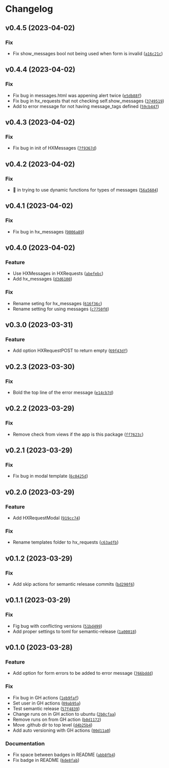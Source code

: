 # Changelog

<!--next-version-placeholder-->

## v0.4.5 (2023-04-02)
### Fix
* Fix show_messages bool not being used when form is invalid ([`a16c21c`](https://github.com/yaakovLowenstein/hx-requests/commit/a16c21c96dbf2c74d8df93320c6a7d3e4c1f509c))

## v0.4.4 (2023-04-02)
### Fix
* Fix bug in messages.html was appening alert twice ([`e5db88f`](https://github.com/yaakovLowenstein/hx-requests/commit/e5db88f493b133471bf2cbce0210e73d1e74a614))
* Fix bug in hx_requests that not checking self.show_messages ([`3749519`](https://github.com/yaakovLowenstein/hx-requests/commit/37495191d3c52b634cb0c2e8b7295edb4fb7facc))
* Add to error message for not having message_tags defined ([`59cb447`](https://github.com/yaakovLowenstein/hx-requests/commit/59cb447f6307ff32a7e783a012b6783fe2a127fa))

## v0.4.3 (2023-04-02)
### Fix
* Fix bug in init of HXMessages ([`7f9367d`](https://github.com/yaakovLowenstein/hx-requests/commit/7f9367da9c093ca220f956b52ed3d1ee33997095))

## v0.4.2 (2023-04-02)
### Fix
* 🐛 in trying to use dynamic functions for types of messages ([`56a5604`](https://github.com/yaakovLowenstein/hx-requests/commit/56a5604ca5f35d8459717970096193e321bfab84))

## v0.4.1 (2023-04-02)
### Fix
* Fix bug in hx_messages ([`9006a89`](https://github.com/yaakovLowenstein/hx-requests/commit/9006a89c08782be0c5439d709007ba78a6c9f338))

## v0.4.0 (2023-04-02)
### Feature
* Use HXMessages in HXRequests ([`abefebc`](https://github.com/yaakovLowenstein/hx-requests/commit/abefebc288889fda550b047093f2793eb3a514d0))
* Add hx_messages ([`d3d6100`](https://github.com/yaakovLowenstein/hx-requests/commit/d3d6100653513735b7ba339284feabcaaf848ada))

### Fix
* Rename seting for hx_messages ([`616f36c`](https://github.com/yaakovLowenstein/hx-requests/commit/616f36c78fc3922a6fef89d3496598db99187669))
* Rename setting for using messages ([`c7750f0`](https://github.com/yaakovLowenstein/hx-requests/commit/c7750f0b15dfe8536f2cadcffaae555d344a5bc8))

## v0.3.0 (2023-03-31)
### Feature
* Add option HXRequestPOST to return empty ([`69f43df`](https://github.com/yaakovLowenstein/hx-requests/commit/69f43dfffab583185e632dcede7654263eb7d810))

## v0.2.3 (2023-03-30)
### Fix
* Bold the top line of the error message ([`e14cb7d`](https://github.com/yaakovLowenstein/hx-requests/commit/e14cb7d56209b9c22a479185a5ca63149975bccf))

## v0.2.2 (2023-03-29)
### Fix
* Remove check from views if the app is this package ([`ff7623c`](https://github.com/yaakovLowenstein/hx-requests/commit/ff7623c1b2f953161c57c6953eab140a424a4b8e))

## v0.2.1 (2023-03-29)
### Fix
* Fix bug in modal template ([`6c0425d`](https://github.com/yaakovLowenstein/hx-requests/commit/6c0425d60a8229fd4c789978a73e9a9c466fd876))

## v0.2.0 (2023-03-29)
### Feature
* Add HXRequestModal ([`919cc74`](https://github.com/yaakovLowenstein/hx-requests/commit/919cc74ec55866c60640f6584b58506b8acb5cf5))

### Fix
* Rename templates folder to hx_requests ([`c63adfb`](https://github.com/yaakovLowenstein/hx-requests/commit/c63adfb82350068277c954576b8d152bd614b780))

## v0.1.2 (2023-03-29)
### Fix
* Add skip actions for semantic relesase commits ([`bd290f6`](https://github.com/yaakovLowenstein/hx-requests/commit/bd290f6abd7d6340521a3a64320b72ba4c63ce3f))

## v0.1.1 (2023-03-29)
### Fix
* Fig bug with conflicting versions ([`51bd499`](https://github.com/yaakovLowenstein/hx-requests/commit/51bd49904f7a98a47988585717dcbd97a1cb6996))
* Add proper settings to toml for semantic-release ([`1a00018`](https://github.com/yaakovLowenstein/hx-requests/commit/1a000189bf97698acc4c8461dd59a7f5d359fd73))

## v0.1.0 (2023-03-28)
### Feature
* Add option for form errors to be added to error message ([`766bddd`](https://github.com/yaakovLowenstein/hx-requests/commit/766bddd6db82210eed3b5c6492324619b91d0461))

### Fix
* Fix bug in GH actions ([`1eb9faf`](https://github.com/yaakovLowenstein/hx-requests/commit/1eb9faf7804447e5aedd55521f3a89d476b15495))
* Set user in GH actions ([`09ab95a`](https://github.com/yaakovLowenstein/hx-requests/commit/09ab95ad28c795cb76b8fd70eda5f0e2e5578002))
* Test semantic release ([`57f4839`](https://github.com/yaakovLowenstein/hx-requests/commit/57f48397801e8b27f342e31c4eceaa6f745220d4))
* Change runs on in GH action to ubuntu ([`2b0cfaa`](https://github.com/yaakovLowenstein/hx-requests/commit/2b0cfaa6387b88d30c3711ad4684b15909339c10))
* Remove runs on from GH action ([`b0d1172`](https://github.com/yaakovLowenstein/hx-requests/commit/b0d1172bbe5238074a53269196eef95a7187c9ef))
* Move .github dir to top level ([`d4b25b4`](https://github.com/yaakovLowenstein/hx-requests/commit/d4b25b40e618ca385f587627dcf282382eb6cce6))
* Add auto versioning with GH actions ([`00d11a0`](https://github.com/yaakovLowenstein/hx-requests/commit/00d11a08b3e37de6ba9a054b60a307420d66741e))

### Documentation
* Fix space between badges in README ([`abb8fb4`](https://github.com/yaakovLowenstein/hx-requests/commit/abb8fb4f45d10754d3b22a44e05f99f4f8e9c0f5))
* Fix badge in README ([`6de8fab`](https://github.com/yaakovLowenstein/hx-requests/commit/6de8fabcc96d7a818b425cdf9ba05f37e21b0bc9))
